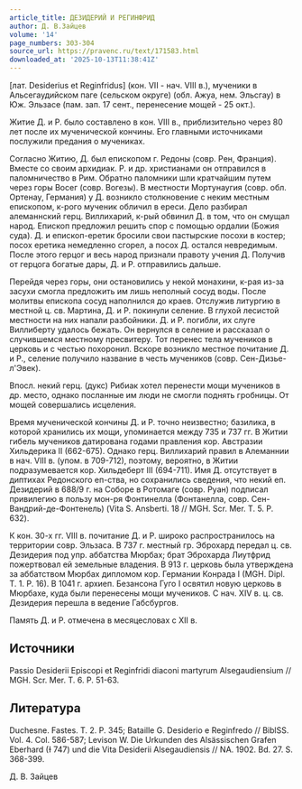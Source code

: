 ```yaml
---
article_title: ДЕЗИДЕРИЙ И РЕГИНФРИД
author: Д. В.Зайцев
volume: '14'
page_numbers: 303-304
source_url: https://pravenc.ru/text/171583.html
downloaded_at: '2025-10-13T11:38:41Z'
---
```


[лат. Desiderius et Reginfridus] (кон. VII - нач. VIII в.), мученики в Альсегаудийском паге (сельском округе) (обл. Ажуа, нем. Эльсгау) в Юж. Эльзасе (пам. зап. 17 сент., перенесение мощей - 25 окт.).

Житие Д. и Р. было составлено в кон. VIII в., приблизительно через 80 лет после их мученической кончины. Его главными источниками послужили предания о мучениках.

Согласно Житию, Д. был епископом г. Редоны (совр. Рен, Франция). Вместе со своим архидиак. Р. и др. христианами он отправился в паломничество в Рим. Обратно паломники шли кратчайшим путем через горы Восег (совр. Вогезы). В местности Мортунаугия (совр. обл. Ортенау, Германия) у Д. возникло столкновение с неким местным епископом, к-рого мученик обличил в ереси. Дело разбирал алеманнский герц. Виллихарий, к-рый обвинил Д. в том, что он смущал народ. Епископ предложил решить спор с помощью ордалии (Божия суда). Д. и епископ-еретик бросили свои пастырские посохи в костер; посох еретика немедленно сгорел, а посох Д. остался невредимым. После этого герцог и весь народ признали правоту учения Д. Получив от герцога богатые дары, Д. и Р. отправились дальше.

Перейдя через горы, они остановились у некой монахини, к-рая из-за засухи смогла предложить им лишь неполный сосуд воды. После молитвы епископа сосуд наполнился до краев. Отслужив литургию в местной ц. св. Мартина, Д. и Р. покинули селение. В глухой лесистой местности на них напали разбойники. Д. и Р. погибли, их слуге Виллиберту удалось бежать. Он вернулся в селение и рассказал о случившемся местному пресвитеру. Тот перенес тела мучеников в церковь и с честью похоронил. Вскоре возникло местное почитание Д. и Р., селение получило название в честь мучеников (совр. Сен-Дизье-л'Эвек).

Впосл. некий герц. (дукс) Рибиак хотел перенести мощи мучеников в др. место, однако посланные им люди не смогли поднять гробницы. От мощей совершались исцеления.

Время мученической кончины Д. и Р. точно неизвестно; базилика, в которой хранились их мощи, упоминается между 735 и 737 гг. В Житии гибель мучеников датирована годами правления кор. Австразии Хильдерика II (662-675). Однако герц. Виллихарий правил в Алеманнии в нач. VIII в. (упом. в 709-712), поэтому, вероятно, в Житии подразумевается кор. Хильдеберт III (694-711). Имя Д. отсутствует в диптихах Редонского еп-ства, но сохранились сведения, что некий еп. Дезидерий в 688/9 г. на Соборе в Ротомаге (совр. Руан) подписал привилегию в пользу мон-ря Фонтинелла (Фонтанелла, совр. Сен-Вандрий-де-Фонтенель) (Vita S. Ansberti. 18 // MGH. Scr. Mer. T. 5. P. 632).

К кон. 30-х гг. VIII в. почитание Д. и Р. широко распространилось на территории совр. Эльзаса. В 737 г. местный гр. Эброхард передал ц. св. Дезидерия под упр. аббатства Мюрбах; брат Эброхарда Лиутфрид пожертвовал ей земельные владения. В 913 г. церковь была утверждена за аббатством Мюрбах дипломом кор. Германии Конрада I (MGH. Dipl. T. 1. P. 16). В 1041 г. архиеп. Безансона Гуго I освятил новую церковь в Мюрбахе, куда были перенесены мощи мучеников. С нач. XIV в. ц. св. Дезидерия перешла в ведение Габсбургов.

Память Д. и Р. отмечена в месяцесловах с XII в.

## Источники

Passio Desiderii Episcopi et Reginfridi diaconi martyrum Alsegaudiensium // MGH. Scr. Mer. T. 6. P. 51-63.

## Литература

Duchesne. Fastes. T. 2. P. 345; Bataille G. Desiderio e Reginfredo // BiblSS. Vol. 4. Col. 586-587; Levison W. Die Urkunden des Alsässischen Grafen Eberhard (Ɨ 747) und die Vita Desiderii Alsegaudiensis // NA. 1902. Bd. 27. S. 368-399.

Д. В.  Зайцев
